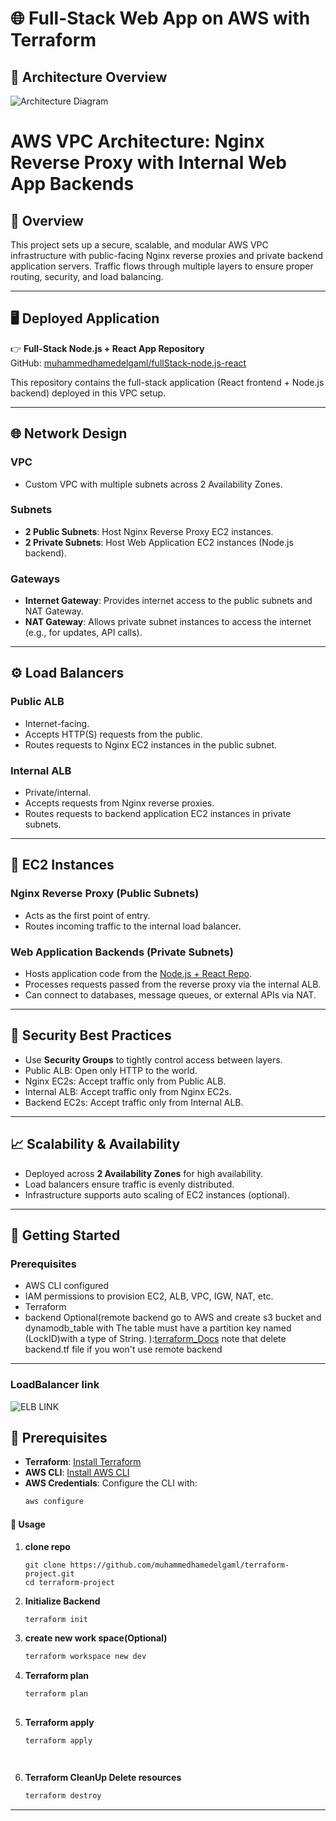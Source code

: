 # 🌐 Full-Stack Web App on AWS with Terraform
## 🚀 Architecture Overview
![Architecture Diagram](screenshot/project.png)

# AWS VPC Architecture: Nginx Reverse Proxy with Internal Web App Backends

## 📘 Overview

This project sets up a secure, scalable, and modular AWS VPC infrastructure with public-facing Nginx reverse proxies and private backend application servers. Traffic flows through multiple layers to ensure proper routing, security, and load balancing.

---

## 🖥️ Deployed Application

👉 **Full-Stack Node.js + React App Repository**  
GitHub: [muhammedhamedelgaml/fullStack-node.js-react](https://github.com/muhammedhamedelgaml/fullStack-node.js-react)

This repository contains the full-stack application (React frontend + Node.js backend) deployed in this VPC setup.

---





## 🌐 Network Design

### VPC
- Custom VPC with multiple subnets across 2 Availability Zones.

### Subnets
- **2 Public Subnets**: Host Nginx Reverse Proxy EC2 instances.
- **2 Private Subnets**: Host Web Application EC2 instances (Node.js backend).

### Gateways
- **Internet Gateway**: Provides internet access to the public subnets and NAT Gateway.
- **NAT Gateway**: Allows private subnet instances to access the internet (e.g., for updates, API calls).

---

## ⚙️ Load Balancers

### Public ALB
- Internet-facing.
- Accepts HTTP(S) requests from the public.
- Routes requests to Nginx EC2 instances in the public subnet.

### Internal ALB
- Private/internal.
- Accepts requests from Nginx reverse proxies.
- Routes requests to backend application EC2 instances in private subnets.

---

## 🧱 EC2 Instances

### Nginx Reverse Proxy (Public Subnets)
- Acts as the first point of entry.
- Routes incoming traffic to the internal load balancer.

### Web Application Backends (Private Subnets)
- Hosts application code from the [Node.js + React Repo](https://github.com/muhammedhamedelgaml/fullStack-node.js-react).
- Processes requests passed from the reverse proxy via the internal ALB.
- Can connect to databases, message queues, or external APIs via NAT.

---

## 🔐 Security Best Practices

- Use **Security Groups** to tightly control access between layers.
- Public ALB: Open only HTTP to the world.
- Nginx EC2s: Accept traffic only from Public ALB.
- Internal ALB: Accept traffic only from Nginx EC2s.
- Backend EC2s: Accept traffic only from Internal ALB.

---

## 📈 Scalability & Availability

- Deployed across **2 Availability Zones** for high availability.
- Load balancers ensure traffic is evenly distributed.
- Infrastructure supports auto scaling of EC2 instances (optional).

---

## 🚀 Getting Started

### Prerequisites
- AWS CLI configured
- IAM permissions to provision EC2, ALB, VPC, IGW, NAT, etc.
- Terraform
- backend  Optional(remote backend  go to AWS and create s3 bucket and dynamodb_table with The table must have a partition key named (LockID)with a type of String. ):[terraform_Docs](https://developer.hashicorp.com/terraform/language/backend/s3) 
 note that delete backend.tf file if you won't use remote backend




---

### LoadBalancer link 
![ELB LINK](screenshot/app.png)

## 🔧 Prerequisites
- **Terraform**: [Install Terraform](https://www.terraform.io/downloads)
- **AWS CLI**: [Install AWS CLI](https://docs.aws.amazon.com/cli/latest/userguide/getting-started-install.html)
- **AWS Credentials**: Configure the CLI with:
  ```bash
  aws configure
  ```



#### 🚀 Usage

1. **clone repo**
    ```
    git clone https://github.com/muhammedhamedelgaml/terraform-project.git 
    cd terraform-project

2. **Initialize Backend**
   ```bash
   terraform init

3. **create new work space(Optional)**
   ```bash
   terraform workspace new dev   

4. **Terraform plan**
   ```bash
   terraform plan   
  


5. **Terraform apply**
   ```bash
   terraform apply 




6. **Terraform CleanUp Delete resources**
   ```bash
   terraform destroy
-------

